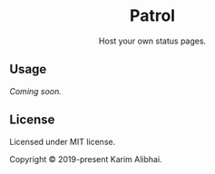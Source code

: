 <h1 align="center">Patrol</h1>
<p align="center">Host your own status pages.</p>

## Usage

*Coming soon.*

## License

Licensed under MIT license.

Copyright &copy; 2019-present Karim Alibhai.
